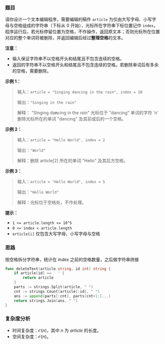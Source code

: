 ### 题目

请你设计一个文本编辑程序，需要编辑的稿件 `article` 为仅由大写字母、小写字母与空格组成的字符串（下标从 0 开始），光标所在字符串下标位置记作 `index`，程序运行后，若光标停留位置为空格，不作操作，返回原文本；否则光标所在位置对应的整个单词将被删除，并返回编辑后经过**整理空格**的文本。

**注意：**
- 输入保证字符串不以空格开头和结尾且不包含连续的空格。
- 返回的字符串不以空格开头和结尾且不包含连续的空格。若删除单词后有多余的空格，需要删除。

**示例 1：**
>输入：`article = "Singing dancing in the rain", index = 10`
>
>输出：`"Singing in the rain"`
>
>解释：
>"Singing da**n**cing in the rain" 光标位于 "dancing" 单词的字符 'n'
>删除光标所在的单词 "dancing" 及其前或后的一个空格。

**示例 2：**
>输入：`article = "Hello World", index = 2`
>
>输出：`"World"`
>
>解释：删除 article[2] 所在的单词 "Hello" 及其后方空格。

**示例 3：**
>输入：`article = "Hello World", index = 5`
>
>输出：`"Hello World"`
>
>解释：光标位于空格处，不作处理。

**提示：**
- `1 <= article.length <= 10^5`
- `0 <= index < article.length`
- `article[i]` 仅包含大写字母、小写字母与空格

### 思路

按空格拆分字符串，统计在 $index$ 之前的空格数量，之后做字符串拼接

```go   
func deleteText(article string, id int) string {
	if article[id] == ' ' {
		return article
	}
	parts := strings.Split(article, " ")
	cnt := strings.Count(article[:id], " ")
	ans := append(parts[:cnt], parts[cnt+1:]...)
	return strings.Join(ans, " ")
}
```

### 复杂度分析

- 时间复杂度：$\mathcal{O}(n)$，其中 $n$ 为 $\textit{article}$ 的长度。
- 空间复杂度：$\mathcal{O}(n)$。
